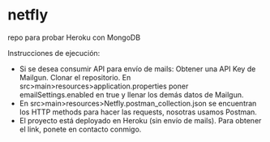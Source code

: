 # netfly
repo para probar Heroku con MongoDB

Instrucciones de ejecución:
- Si se desea consumir API para envío de mails: Obtener una API Key de Mailgun. Clonar el repositorio. En src>main>resources>application.properties poner emailSettings.enabled en true y llenar los demás datos de Mailgun.
- En src>main>resources>Netfly.postman_collection.json se encuentran los HTTP methods para hacer las requests, nosotras usamos Postman.
- El proyecto está deployado en Heroku (sin envío de mails). Para obtener el link, ponete en contacto conmigo.
